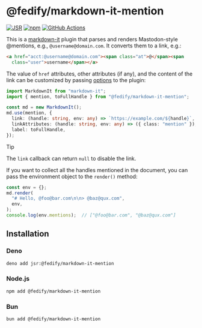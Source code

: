 <!-- deno-fmt-ignore-file -->

@fedify/markdown-it-mention
===========================

[![JSR][JSR badge]][JSR]
[![npm][npm badge]][npm]
[![GitHub Actions][GitHub Actions badge]][GitHub Actions]

This is a [markdown-it] plugin that parses and renders Mastodon-style @mentions,
e.g., `@username@domain.com`.  It converts them to a link, e.g.:

~~~~ html
<a href="acct:@username@domain.com"><span class="at">@</span><span
  class="user">username</span></a>
~~~~

The value of `href` attributes, other attributes (if any), and the content of
the link can be customized by passing [options] to the plugin:

~~~~ typescript
import MarkdownIt from "markdown-it";
import { mention, toFullHandle } from "@fedify/markdown-it-mention";

const md = new MarkdownIt();
md.use(mention, {
  link: (handle: string, env: any) => `https://example.com/${handle}`,
  linkAttributes: (handle: string, env: any) => ({ class: "mention" }),
  label: toFullHandle,
});
~~~~

> [!TIP]
> The `link` callback can return `null` to disable the link.

If you want to collect all the handles mentioned in the document, you can pass
the environment object to the `render()` method:

~~~~ typescript
const env = {};
md.render(
  "# Hello, @foo@bar.com\n\n> @baz@qux.com",
  env,
);
console.log(env.mentions);  // ["@foo@bar.com", "@baz@qux.com"]
~~~~

[JSR]: https://jsr.io/@fedify/markdown-it-mention
[JSR badge]: https://jsr.io/badges/@fedify/markdown-it-mention
[npm]: https://www.npmjs.com/package/@fedify/markdown-it-mention
[npm badge]: https://img.shields.io/npm/v/%40fedify%2Fmarkdown-it-mention?logo=npm
[GitHub Actions]: https://github.com/fedify-dev/markdown-it-mention/actions/workflows/main.yaml
[GitHub Actions badge]: https://github.com/fedify-dev/markdown-it-mention/actions/workflows/main.yaml/badge.svg
[markdown-it]: https://github.com/markdown-it/markdown-it
[options]: https://jsr.io/@fedify/markdown-it-mention/doc/~/PluginOptions


Installation
------------

### Deno

~~~~ sh
deno add jsr:@fedify/markdown-it-mention
~~~~

### Node.js

~~~~ sh
npm add @fedify/markdown-it-mention
~~~~

### Bun

~~~~ sh
bun add @fedify/markdown-it-mention
~~~~
